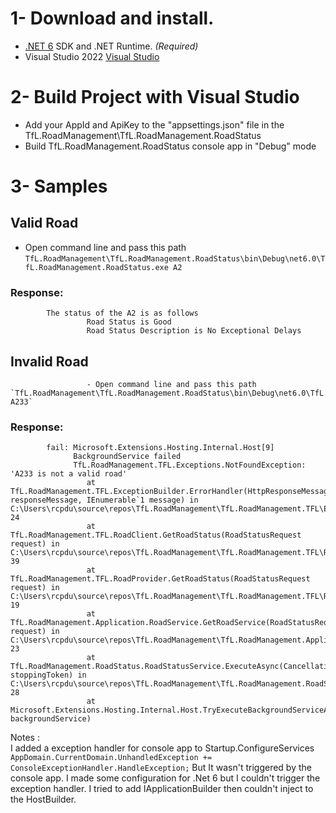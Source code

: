 

# 1- Download and install.

- [.NET 6](https://dotnet.microsoft.com/en-us/download/dotnet/6.0) SDK and .NET Runtime. _(Required)_
- Visual Studio 2022 [Visual Studio](https://visualstudio.microsoft.com/vs/community/)



# 2- Build Project with Visual Studio

- Add your AppId and ApiKey to the "appsettings.json" file in the TfL.RoadManagement\TfL.RoadManagement.RoadStatus
- Build TfL.RoadManagement.RoadStatus console app in "Debug" mode


# 3- Samples

## Valid Road
- Open command line and pass this path
	`TfL.RoadManagement\TfL.RoadManagement.RoadStatus\bin\Debug\net6.0\TfL.RoadManagement.RoadStatus.exe A2`

### Response:
            The status of the A2 is as follows
                     Road Status is Good
                     Road Status Description is No Exceptional Delays



## Invalid Road
                     - Open command line and pass this path
	`TfL.RoadManagement\TfL.RoadManagement.RoadStatus\bin\Debug\net6.0\TfL.RoadManagement.RoadStatus.exe A233`

### Response:
            fail: Microsoft.Extensions.Hosting.Internal.Host[9]
                  BackgroundService failed
                  TfL.RoadManagement.TFL.Exceptions.NotFoundException: 'A233 is not a valid road'
                     at TfL.RoadManagement.TFL.ExceptionBuilder.ErrorHandler(HttpResponseMessage responseMessage, IEnumerable`1 message) in C:\Users\rcpdu\source\repos\TfL.RoadManagement\TfL.RoadManagement.TFL\ExceptionBuilder.cs:line 24
                     at TfL.RoadManagement.TFL.RoadClient.GetRoadStatus(RoadStatusRequest request) in C:\Users\rcpdu\source\repos\TfL.RoadManagement\TfL.RoadManagement.TFL\RoadClient.cs:line 39
                     at TfL.RoadManagement.TFL.RoadProvider.GetRoadStatus(RoadStatusRequest request) in C:\Users\rcpdu\source\repos\TfL.RoadManagement\TfL.RoadManagement.TFL\RoadProvider.cs:line 19
                     at TfL.RoadManagement.Application.RoadService.GetRoadService(RoadStatusRequest request) in C:\Users\rcpdu\source\repos\TfL.RoadManagement\TfL.RoadManagement.Application\RoadService.cs:line 23
                     at TfL.RoadManagement.RoadStatus.RoadStatusService.ExecuteAsync(CancellationToken stoppingToken) in C:\Users\rcpdu\source\repos\TfL.RoadManagement\TfL.RoadManagement.RoadStatus\RoadStatusService.cs:line 28
                     at Microsoft.Extensions.Hosting.Internal.Host.TryExecuteBackgroundServiceAsync(BackgroundService backgroundService)


Notes :  
I added a exception handler for console app to Startup.ConfigureServices `AppDomain.CurrentDomain.UnhandledException += ConsoleExceptionHandler.HandleException;` 
But It wasn't triggered by the console app. I made some configuration for .Net 6 but I couldn't trigger the exception handler. I tried to add IApplicationBuilder then couldn't inject to the HostBuilder.
